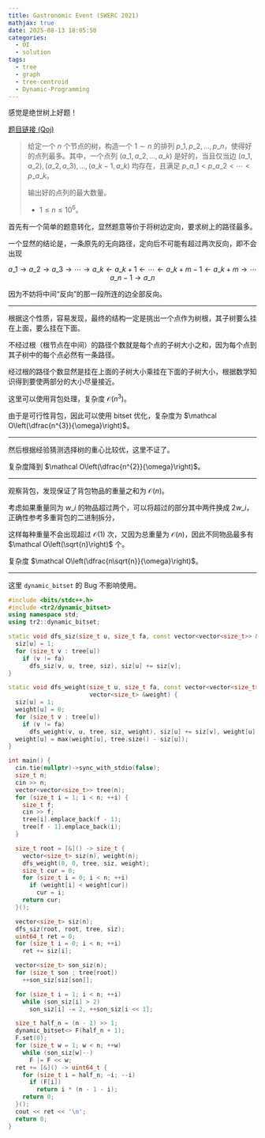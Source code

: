 ```yaml
---
title: Gastronomic Event (SWERC 2021)
mathjax: true
date: 2025-08-13 18:05:50
categories:
  - OI
  - solution
tags:
  - tree
  - graph
  - tree-centroid
  - Dynamic-Programming
---
```


感觉是绝世树上好题！

[题目链接 (Qoj)](https://qoj.ac/contest/918/problem/3869)

> 给定一个 $n$ 个节点的树，构造一个 $1\sim n$ 的排列 $p\_1,p\_2,\ldots,p\_n$，使得好的点列最多。其中，一个点列 $\left(a\_1,a\_2,\ldots,a\_k\right)$ 是好的，当且仅当边 $\left(a\_1,a\_2\right),\left(a\_2,a\_3\right),\ldots,\left(a\_{k-1},a\_{k}\right)$ 均存在，且满足 $p\_{a\_{1}}\lt p\_{a\_{2}}\lt\cdots\lt p\_{a\_{k}}$。
>
> 输出好的点列的最大数量。
>
> + $1\leqslant n\leqslant 10^{6}$。

首先有一个简单的题意转化，显然题意等价于将树边定向，要求树上的路径最多。

一个显然的结论是，一条原先的无向路径，定向后不可能有超过两次反向，即不会出现

$$
a\_{1}\to a\_{2}\to a\_{3}\to\cdots\to a\_{k}\gets a\_{k+1}\gets \cdots \gets a\_{k+m-1}\gets a\_{k+m}\to\cdots a\_{n-1}\to a\_{n}
$$

因为不妨将中间“反向”的那一段所连的边全部反向。

---

根据这个性质，容易发现，最终的结构一定是挑出一个点作为树根，其子树要么挂在上面，要么挂在下面。

不经过根（根节点在中间）的路径个数就是每个点的子树大小之和，因为每个点到其子树中的每个点必然有一条路径。

经过根的路径个数显然是挂在上面的子树大小乘挂在下面的子树大小，根据数学知识得到要使两部分的大小尽量接近。

这里可以使用背包处理，复杂度 $\mathcal O\left(n^{3}\right)$。

由于是可行性背包，因此可以使用 bitset 优化，复杂度为 $\mathcal O\left(\dfrac{n^{3}}{\omega}\right)$。

---

然后根据经验猜测选择树的重心比较优，这里不证了。

复杂度降到 $\mathcal O\left(\dfrac{n^{2}}{\omega}\right)$。

---

观察背包，发现保证了背包物品的重量之和为 $\mathcal O\left(n\right)$。

考虑如果重量同为 $w\_{i}$ 的物品超过两个，可以将超过的部分其中两件换成 $2w\_{i}$，正确性参考多重背包的二进制拆分，

这样每种重量不会出现超过 $\mathcal O\left(1\right)$ 次，又因为总重量为 $\mathcal O\left(n\right)$，因此不同物品最多有 $\mathcal O\left(\sqrt{n}\right)$ 个。

复杂度 $\mathcal O\left(\dfrac{n\sqrt{n}}{\omega}\right)$。

---

这里 `dynamic_bitset` 的 Bug 不影响使用。

```cpp
#include <bits/stdc++.h>
#include <tr2/dynamic_bitset>
using namespace std;
using tr2::dynamic_bitset;

static void dfs_siz(size_t u, size_t fa, const vector<vector<size_t>> &tree, vector<size_t> &siz) {
  siz[u] = 1;
  for (size_t v : tree[u])
    if (v != fa)
      dfs_siz(v, u, tree, siz), siz[u] += siz[v];
}

static void dfs_weight(size_t u, size_t fa, const vector<vector<size_t>> &tree, vector<size_t> &siz,
                       vector<size_t> &weight) {
  siz[u] = 1;
  weight[u] = 0;
  for (size_t v : tree[u])
    if (v != fa)
      dfs_weight(v, u, tree, siz, weight), siz[u] += siz[v], weight[u] = max(weight[u], siz[v]);
  weight[u] = max(weight[u], tree.size() - siz[u]);
}

int main() {
  cin.tie(nullptr)->sync_with_stdio(false);
  size_t n;
  cin >> n;
  vector<vector<size_t>> tree(n);
  for (size_t i = 1; i < n; ++i) {
    size_t f;
    cin >> f;
    tree[i].emplace_back(f - 1);
    tree[f - 1].emplace_back(i);
  }

  size_t root = [&]() -> size_t {
    vector<size_t> siz(n), weight(n);
    dfs_weight(0, 0, tree, siz, weight);
    size_t cur = 0;
    for (size_t i = 0; i < n; ++i)
      if (weight[i] < weight[cur])
        cur = i;
    return cur;
  }();

  vector<size_t> siz(n);
  dfs_siz(root, root, tree, siz);
  uint64_t ret = 0;
  for (size_t i = 0; i < n; ++i)
    ret += siz[i];

  vector<size_t> son_siz(n);
  for (size_t son : tree[root])
    ++son_siz[siz[son]];

  for (size_t i = 1; i < n; ++i)
    while (son_siz[i] > 2)
      son_siz[i] -= 2, ++son_siz[i << 1];

  size_t half_n = (n - 1) >> 1;
  dynamic_bitset<> F(half_n + 1);
  F.set(0);
  for (size_t w = 1; w < n; ++w)
    while (son_siz[w]--)
      F |= F << w;
  ret += [&]() -> uint64_t {
    for (size_t i = half_n; ~i; --i)
      if (F[i])
        return i * (n - 1 - i);
    return 0;
  }();
  cout << ret << '\n';
  return 0;
}
```
